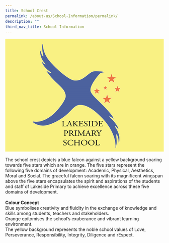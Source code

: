 ```yaml
---
title: School Crest
permalink: /about-us/School-Information/permalink/
description: ""
third_nav_title: School Information
---
```

![](/images/Home/LSPS-logo%202022.png)

The school crest depicts a blue falcon against a yellow background soaring towards five stars which are in orange. The five stars represent the following five domains of development: Academic, Physical, Aesthetics, Moral and Social. The graceful falcon soaring with its magnificent wingspan above the five stars encapsulates the spirit and aspirations of the students and staff of Lakeside Primary to achieve excellence across these five domains of development.
<br><br>
<b>Colour Concept</b>
<br>
Blue symbolises creativity and fluidity in the exchange of knowledge and skills among students, teachers and stakeholders.
<br>
Orange epitomises the school’s exuberance and vibrant learning environment.
 <br>
The yellow background represents the noble school values of Love, Perseverance, Responsibility, Integrity, Diligence and rEspect.